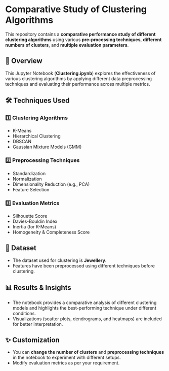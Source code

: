 # Comparative Study of Clustering Algorithms

This repository contains a **comparative performance study of different clustering algorithms** using various **pre-processing techniques**, **different numbers of clusters**, and **multiple evaluation parameters**.

## 📌 Overview
This Jupyter Notebook (**Clustering.ipynb**) explores the effectiveness of various clustering algorithms by applying different data preprocessing techniques and evaluating their performance across multiple metrics.

## 🛠️ Techniques Used
### 1️⃣ **Clustering Algorithms**
- K-Means
- Hierarchical Clustering
- DBSCAN
- Gaussian Mixture Models (GMM)

### 2️⃣ **Preprocessing Techniques**
- Standardization
- Normalization
- Dimensionality Reduction (e.g., PCA)
- Feature Selection

### 3️⃣ **Evaluation Metrics**
- Silhouette Score
- Davies-Bouldin Index
- Inertia (for K-Means)
- Homogeneity & Completeness Score

## 📂 Dataset
- The dataset used for clustering is **Jewellery**.
- Features have been preprocessed using different techniques before clustering.


## 📊 Results & Insights
- The notebook provides a comparative analysis of different clustering models and highlights the best-performing technique under different conditions.
- Visualizations (scatter plots, dendrograms, and heatmaps) are included for better interpretation.

## ✨ Customization
- You can **change the number of clusters** and **preprocessing techniques** in the notebook to experiment with different setups.
- Modify evaluation metrics as per your requirement.
